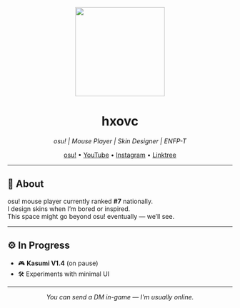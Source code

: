 <p align="center">
  <img src="https://hxovc.s-ul.eu/9M52FJyU" width="200"/>
</p>
<h1 align="center">hxovc</h1>
<p align="center"><i>osu! | Mouse Player | Skin Designer | ENFP-T</i></p>

<p align="center">
  <a href="https://osu.ppy.sh/users/hxovc">osu!</a> • 
  <a href="https://youtube.com/@hxovc">YouTube</a> • 
  <a href="https://instagram.com/hxovc_owo">Instagram</a> • 
  <a href="https://linktr.ee/hxovc">Linktree</a>
</p>

---

## 🧩 About

osu! mouse player currently ranked <strong>#7</strong> nationally.  
I design skins when I’m bored or inspired.  
This space might go beyond osu! eventually — we’ll see.

---

## ⚙️ In Progress

- 🎮 **Kasumi V1.4** (on pause)
- 🛠️ Experiments with minimal UI

---

<p align="center"><i>You can send a DM in-game — I'm usually online.</i></p>


<!--
**hxovc/hxovc** is a ✨ _special_ ✨ repository because its `README.md` (this file) appears on your GitHub profile.

Here are some ideas to get you started:

- 🔭 I’m currently working on ...
- 🌱 I’m currently learning ...
- 👯 I’m looking to collaborate on ...
- 🤔 I’m looking for help with ...
- 💬 Ask me about ...
- 📫 How to reach me: ...
- 😄 Pronouns: ...
- ⚡ Fun fact: ...
-->
